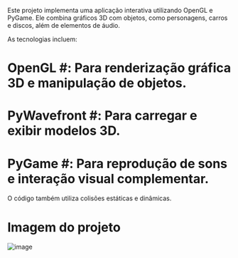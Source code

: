 Este projeto implementa uma aplicação interativa utilizando OpenGL e PyGame. Ele combina gráficos 3D com objetos, como personagens, carros e discos, além de elementos de áudio.

As tecnologias incluem:

# OpenGL #: Para renderização gráfica 3D e manipulação de objetos.

# PyWavefront #: Para carregar e exibir modelos 3D.

# PyGame #: Para reprodução de sons e interação visual complementar.

O código também utiliza colisões estáticas e dinâmicas.

# Imagem do projeto

![image](https://github.com/user-attachments/assets/80e011b2-bd60-444f-b13f-2f8f8dddd4a3)

